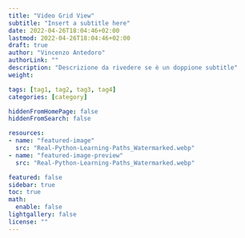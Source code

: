 ```yaml
---
title: "Video Grid View"
subtitle: "Insert a subtitle here"
date: 2022-04-26T18:04:46+02:00
lastmod: 2022-04-26T18:04:46+02:00
draft: true
author: "Vincenzo Antedoro"
authorLink: ""
description: "Descrizione da rivedere se è un doppione subtitle"
weight: 

tags: [tag1, tag2, tag3, tag4]
categories: [category]

hiddenFromHomePage: false
hiddenFromSearch: false

resources:
- name: "featured-image"
  src: "Real-Python-Learning-Paths_Watermarked.webp"
- name: "featured-image-preview"
  src: "Real-Python-Learning-Paths_Watermarked.webp"

featured: false
sidebar: true
toc: true 
math:
  enable: false
lightgallery: false
license: ""
---
```


